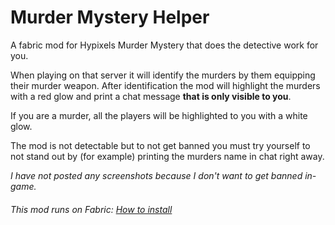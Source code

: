 # Murder Mystery Helper
A fabric mod for Hypixels Murder Mystery that does the detective work for you.

When playing on that server it will identify the murders by them equipping their murder weapon.
After identification the mod will highlight the murders with a red glow and print a chat message **that is only visible to you**.

If you are a murder, all the players will be highlighted to you with a white glow.

The mod is not detectable but to not get banned you must try yourself to not stand out by (for example) printing the murders name in chat right away.

_I have not posted any screenshots because I don't want to get banned in-game._


###### This mod runs on Fabric: [How to install](https://fabricmc.net/ "How to install")